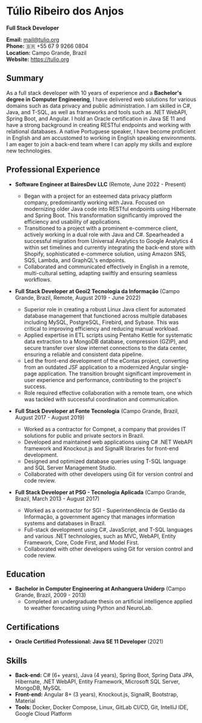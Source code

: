 # Túlio Ribeiro dos Anjos

**Full Stack Developer**

**Email:** mail@tulio.org  
**Phone:** 🇧🇷 +55 67 9 9266 0804  
**Location:** Campo Grande, Brazil  
**Website:** https://tulio.org

## Summary
As a full stack developer with 10 years of experience and a **Bachelor's degree in Computer Engineering**, I have delivered web solutions for various domains such as data privacy and public administration. I am skilled in C#, Java, and T-SQL, as well as frameworks and tools such as .NET WebAPI, Spring Boot, and Angular. I hold an Oracle certification in Java SE 11 and have a strong background in creating RESTful endpoints and working with relational databases. A native Portuguese speaker, I have become proficient in English and am accustomed to working in English speaking environments. I am eager to join a back-end team where I can apply my skills and explore new technologies.

## Professional Experience

- **Software Engineer at BairesDev LLC** (Remote, June 2022 - Present)
  - Began with a project for an esteemed data privacy platform company, predominantly working with Java. Focused on modernizing older Java code into RESTful endpoints using Hibernate and Spring Boot. This transformation significantly improved the efficiency and usability of applications.
  - Transitioned to a project with a prominent e-commerce client, actively working in a dual role with Java and C#. Spearheaded a successful migration from Universal Analytics to Google Analytics 4 within set timelines and currently integrating the back-end store with Shopify, sophisticated e-commerce solution, using Amazon SNS, SQS, Lambda, and GraphQL's endpoints.
  - Collaborated and communicated effectively in English in a remote, multi-cultural setting, adapting swiftly and ensuring seamless workflows.

- **Full Stack Developer at Geoi2 Tecnologia da Informação** (Campo Grande, Brazil, Remote, August 2019 - June 2022)
   - Superior role in creating a robust Linux Java client for automated database management that functioned across multiple databases including MySQL, PostgreSQL, Firebird, and Sybase. This was critical to improving efficiency and reducing manual workload.
   - Applied expertise in ETL scripts using Pentaho Kettle for systematic data extraction to a MongoDB database, compression (GZIP), and secure transfer over slow internet connections to the data center, ensuring a reliable and consistent data pipeline.
   - Led the front-end development of the eContas project, converting from an outdated JSF application to a modernized Angular single-page application. The transition brought significant improvement in user experience and performance, contributing to the project's success.
   - Role required effective collaboration with a remote team, one which was tackled with successful coordination and communication.

- **Full Stack Developer at Fonte Tecnologia** (Campo Grande, Brazil, August 2017 - August 2019)
  - Worked as a contractor for Compnet, a company that provides IT solutions for public and private sectors in Brazil.
  - Developed and maintained web applications using C# .NET WebAPI framework and Knockout.js and SignalR libraries for front-end development.
  - Designed and optimized database queries using T-SQL language and SQL Server Management Studio.
  - Collaborated with other developers using Git for version control and code review.

- **Full Stack Developer at PSG - Tecnologia Aplicada** (Campo Grande, Brazil, March 2013 - August 2017)
  - Worked as a contractor for SGI - Superintendência de Gestão da Informação, a government agency that manages information systems and databases in Brazil.
  - Full-stack development using C#, JavaScript, and T-SQL languages and various .NET technologies, such as MVC, WebAPI, Entity Framework, Core, Code First, and Model First.
  - Collaborated with other developers using Git for version control and code review.

## Education

- **Bachelor in Computer Engineering at Anhanguera Uniderp** (Campo Grande, Brazil, 2009 - 2013)
  - Completed an undergraduate thesis on artificial intelligence applied to weather forecasting using Python and NeuroLab.

## Certifications

- **Oracle Certified Professional: Java SE 11 Developer** (2021)

## Skills

- **Back-end:** C# (6+ years), Java (4 years), Spring Boot, Spring Data JPA, Hibernate, .NET WebAPI, Entity Framework, Microsoft SQL Server, MongoDB, MySQL
- **Front-end:** Angular 8+ (3 years), Knockout.js, SignalR, Bootstrap, Material
- **Tools:** Docker, Docker Compose, Linux, GitLab CI/CD, Git, IntelliJ IDE, Google Cloud Platform
